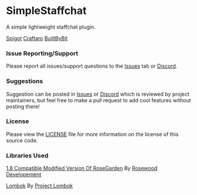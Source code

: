 # SimpleStaffchat
A simple lightweight staffchat plugin.

[Spigot](https://www.spigotmc.org/resources/simplestaffchat2-1-7-1-18.91883/) [Craftaro](https://craftaro.com/marketplace/product/simplestaffchat2.645) [BuiltByBit](https://www.mc-market.org/resources/22491/)

### Issue Reporting/Support

Please report all issues/support questions to the [Issues](https://github.com/RefracDevelopment/SimpleStaffChat2/issues) tab or [Discord](https://discord.refracdev.ml).

### Suggestions

Suggestion can be posted in [Issues](https://github.com/RefracDevelopment/SimpleStaffChat2/issues) or [Discord](https://discord.refracdev.ml) which is reviewed by project maintainers, but feel free to make a pull request to add cool features without posting there!

### License
Please view the [LICENSE](LICENSE) file for more information on the license of this source code.

### Libraries Used
[1.8 Compatible Modified Version Of RoseGarden](https://github.com/Refrac/RoseGarden) By [Rosewood Developement](https://github.com/Rosewood-Development)

[Lombok](https://github.com/projectlombok/lombok) By [Project Lombok](https://github.com/projectlombok)
